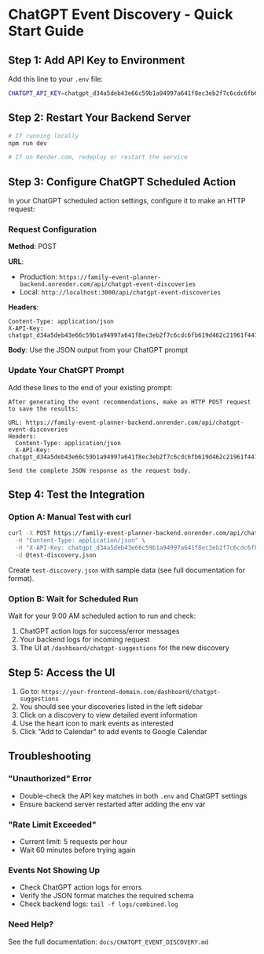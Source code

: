 # ChatGPT Event Discovery - Quick Start Guide

## Step 1: Add API Key to Environment

Add this line to your `.env` file:

```bash
CHATGPT_API_KEY=chatgpt_d34a5deb43e66c59b1a94997a641f8ec3eb2f7c6cdc6fb619d462c21961f4475
```

## Step 2: Restart Your Backend Server

```bash
# If running locally
npm run dev

# If on Render.com, redeploy or restart the service
```

## Step 3: Configure ChatGPT Scheduled Action

In your ChatGPT scheduled action settings, configure it to make an HTTP request:

### Request Configuration

**Method**: POST

**URL**: 
- Production: `https://family-event-planner-backend.onrender.com/api/chatgpt-event-discoveries`
- Local: `http://localhost:3000/api/chatgpt-event-discoveries`

**Headers**:
```
Content-Type: application/json
X-API-Key: chatgpt_d34a5deb43e66c59b1a94997a641f8ec3eb2f7c6cdc6fb619d462c21961f4475
```

**Body**: Use the JSON output from your ChatGPT prompt

### Update Your ChatGPT Prompt

Add these lines to the end of your existing prompt:

```
After generating the event recommendations, make an HTTP POST request to save the results:

URL: https://family-event-planner-backend.onrender.com/api/chatgpt-event-discoveries
Headers:
  Content-Type: application/json
  X-API-Key: chatgpt_d34a5deb43e66c59b1a94997a641f8ec3eb2f7c6cdc6fb619d462c21961f4475

Send the complete JSON response as the request body.
```

## Step 4: Test the Integration

### Option A: Manual Test with curl

```bash
curl -X POST https://family-event-planner-backend.onrender.com/api/chatgpt-event-discoveries \
  -H "Content-Type: application/json" \
  -H "X-API-Key: chatgpt_d34a5deb43e66c59b1a94997a641f8ec3eb2f7c6cdc6fb619d462c21961f4475" \
  -d @test-discovery.json
```

Create `test-discovery.json` with sample data (see full documentation for format).

### Option B: Wait for Scheduled Run

Wait for your 9:00 AM scheduled action to run and check:

1. ChatGPT action logs for success/error messages
2. Your backend logs for incoming request
3. The UI at `/dashboard/chatgpt-suggestions` for the new discovery

## Step 5: Access the UI

1. Go to: `https://your-frontend-domain.com/dashboard/chatgpt-suggestions`
2. You should see your discoveries listed in the left sidebar
3. Click on a discovery to view detailed event information
4. Use the heart icon to mark events as interested
5. Click "Add to Calendar" to add events to Google Calendar

## Troubleshooting

### "Unauthorized" Error
- Double-check the API key matches in both `.env` and ChatGPT settings
- Ensure backend server restarted after adding the env var

### "Rate Limit Exceeded"
- Current limit: 5 requests per hour
- Wait 60 minutes before trying again

### Events Not Showing Up
- Check ChatGPT action logs for errors
- Verify the JSON format matches the required schema
- Check backend logs: `tail -f logs/combined.log`

### Need Help?
See the full documentation: `docs/CHATGPT_EVENT_DISCOVERY.md`

